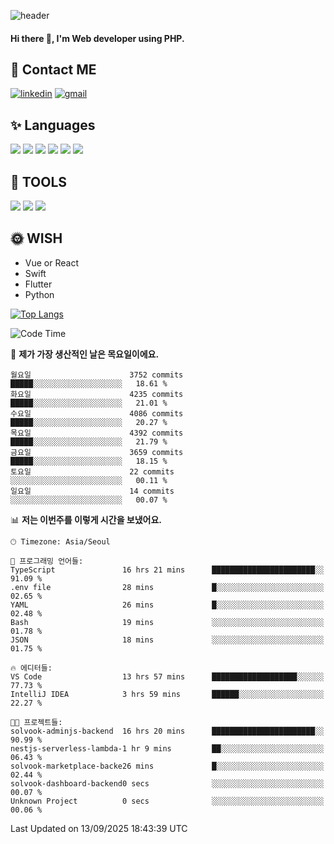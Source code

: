 ![header](https://capsule-render.vercel.app/api?type=waving&color=auto&height=300&section=header&text=Elin&fontSize=90&animation=twinkling)

#### Hi there 👋, I'm <b>Web developer</b> using PHP. ####

<!--
- 🔭 I’m currently working on Uniwill
- 🌱 I’m currently learning Vue or React or Python.
-->

<!---#### I am PHP developer --->

## 💌 Contact ME ###
[<img src='https://img.shields.io/badge/-EunjiKo-%230A66C2?style=flat-square&logo=LinkedIn&logoColor=white' alt='linkedin'>](https://www.linkedin.com/in/https://www.linkedin.com/in/eunji-ko-00a907164//)  [<img src='https://img.shields.io/badge/-einee214%40gmail.com-%23EA4335?style=flat-square&logo=Gmail&logoColor=white' alt='gmail'>](einee214@gmail.com)  


## ✨ Languages
<img src='https://img.shields.io/badge/-PHP-%23777BB4?style=for-the-badge&logo=PHP&logoColor=white'> <img src='https://img.shields.io/badge/-Laravel-%23FF2D20?style=for-the-badge&logo=Laravel&logoColor=white'> <img src='https://img.shields.io/badge/Jquery-%230769AD?style=for-the-badge&logo=Jquery&logoColor=white'> <img src='https://img.shields.io/badge/CSS3-%231572B6?style=for-the-badge&logo=CSS3&logoColor=white'> <img src='https://img.shields.io/badge/Bootstrap-%237952B3?style=for-the-badge&logo=Bootstrap&logoColor=white' > <img src='https://img.shields.io/badge/MySQL-%234479A1?style=for-the-badge&logo=MySQL&logoColor=white' >

## 🌷 TOOLS
<img src='https://img.shields.io/badge/PHPSTORM-%23000000?style=for-the-badge&logo=PhpStorm&logoColor=white' > <img src='https://img.shields.io/badge/GitLab-%23FCA121?style=for-the-badge&logo=GitLab&logoColor=white' > <img src='https://img.shields.io/badge/GitHub-%23181717?style=for-the-badge&logo=GitHub&logoColor=white'>


## 🌞 WISH
- Vue or React
- Swift
- Flutter
- Python


[![Top Langs](https://github-readme-stats.vercel.app/api/top-langs/?username=ein214&layout=compact)](https://github.com/anuraghazra/github-readme-stats)

<!--START_SECTION:waka-->
![Code Time](http://img.shields.io/badge/Code%20Time-4%2C458%20hrs%2016%20mins-blue)

📅 **제가 가장 생산적인 날은 목요일이에요.** 

```text
월요일                      3752 commits        █████░░░░░░░░░░░░░░░░░░░░   18.61 % 
화요일                      4235 commits        █████░░░░░░░░░░░░░░░░░░░░   21.01 % 
수요일                      4086 commits        █████░░░░░░░░░░░░░░░░░░░░   20.27 % 
목요일                      4392 commits        █████░░░░░░░░░░░░░░░░░░░░   21.79 % 
금요일                      3659 commits        █████░░░░░░░░░░░░░░░░░░░░   18.15 % 
토요일                      22 commits          ░░░░░░░░░░░░░░░░░░░░░░░░░   00.11 % 
일요일                      14 commits          ░░░░░░░░░░░░░░░░░░░░░░░░░   00.07 % 
```


📊 **저는 이번주를 이렇게 시간을 보냈어요.** 

```text
🕑︎ Timezone: Asia/Seoul

💬 프로그래밍 언어들: 
TypeScript               16 hrs 21 mins      ███████████████████████░░   91.09 % 
.env file                28 mins             █░░░░░░░░░░░░░░░░░░░░░░░░   02.65 % 
YAML                     26 mins             █░░░░░░░░░░░░░░░░░░░░░░░░   02.48 % 
Bash                     19 mins             ░░░░░░░░░░░░░░░░░░░░░░░░░   01.78 % 
JSON                     18 mins             ░░░░░░░░░░░░░░░░░░░░░░░░░   01.75 % 

🔥 에디터들: 
VS Code                  13 hrs 57 mins      ███████████████████░░░░░░   77.73 % 
IntelliJ IDEA            3 hrs 59 mins       ██████░░░░░░░░░░░░░░░░░░░   22.27 % 

🐱‍💻 프로젝트들: 
solvook-adminjs-backend  16 hrs 20 mins      ███████████████████████░░   90.99 % 
nestjs-serverless-lambda-1 hr 9 mins         ██░░░░░░░░░░░░░░░░░░░░░░░   06.43 % 
solvook-marketplace-backe26 mins             █░░░░░░░░░░░░░░░░░░░░░░░░   02.44 % 
solvook-dashboard-backend0 secs              ░░░░░░░░░░░░░░░░░░░░░░░░░   00.07 % 
Unknown Project          0 secs              ░░░░░░░░░░░░░░░░░░░░░░░░░   00.06 % 
```


 Last Updated on 13/09/2025 18:43:39 UTC
<!--END_SECTION:waka-->

<!---![GitHub stats](https://github-readme-stats.vercel.app/api?username=ein214&show_icons=true&theme=dracula)  --->




